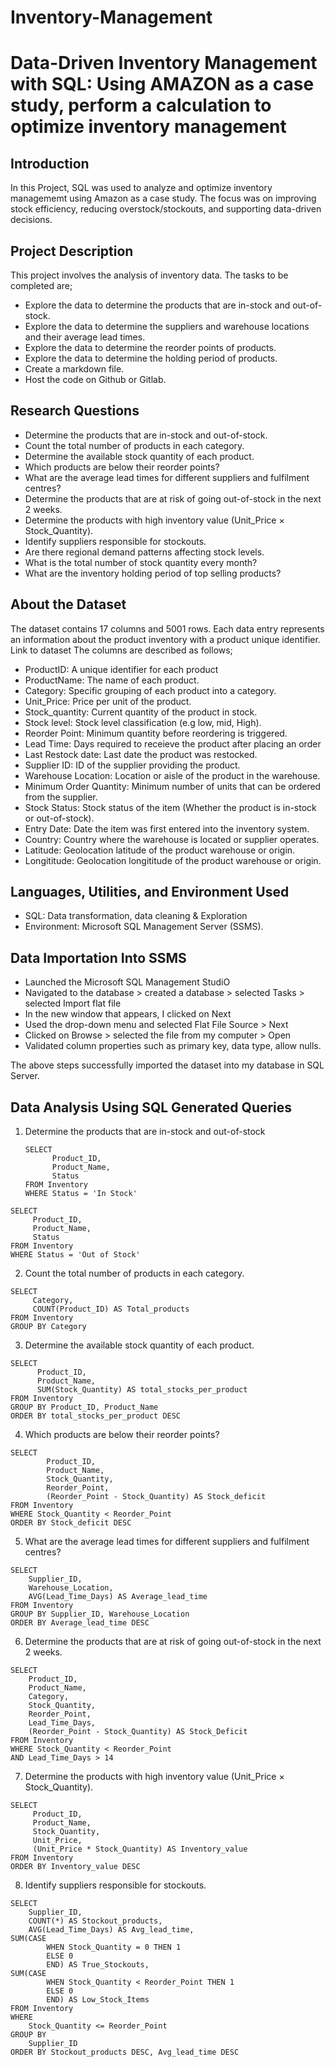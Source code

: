 # Inventory-Management
# Data-Driven Inventory Management with SQL: Using AMAZON as a case study, perform a calculation to optimize inventory management

## Introduction
In this Project, SQL was used to analyze and optimize inventory managememt using Amazon as a case study. The focus was on improving stock efficiency, reducing overstock/stockouts, and supporting data-driven decisions.

## Project Description
This project involves the analysis of inventory data. The tasks to be completed are;
- Explore the data to determine the products that are in-stock and out-of-stock.
- Explore the data to determine the suppliers and warehouse locations and their average lead times.
- Explore the data to determine the reorder points of products.
- Explore the data to determine the holding period of products.
- Create a markdown file.
- Host the code on Github or Gitlab.

## Research Questions
- Determine the products that are in-stock and out-of-stock.
- Count the total number of products in each category.
- Determine the available stock quantity of each product.
- Which products are below their reorder points?
- What are the average lead times for different suppliers and fulfilment centres?
- Determine the products that are at risk of going out-of-stock in the next 2 weeks.
- Determine the products with high inventory value (Unit_Price × Stock_Quantity). 
- Identify suppliers responsible for stockouts.
- Are there regional demand patterns affecting stock levels.
- What is the total number of stock quantity every month?
- What are the inventory holding period of top selling products?

## About the Dataset
The dataset contains 17 columns and 5001 rows. Each data entry represents an information about the product inventory with a product unique identifier. 
Link to dataset
The columns are described as follows;
- ProductID: A unique identifier for each product
- ProductName: The name of each product.
- Category: Specific grouping of each product into a category.
- Unit_Price: Price per unit of the product.
- Stock_quantity: Current quantity of the product in stock.
- Stock level: Stock level classification (e.g low, mid, High).
- Reorder Point: Minimum quantity before reordering is triggered.
- Lead Time: Days required to receieve the product after placing an order
- Last Restock date: Last date the product was restocked.
- Supplier ID: ID of the supplier providing the product.
- Warehouse Location: Location or aisle of the product in the warehouse.
- Minimum Order Quantity: Minimum number of units that can be ordered from the supplier.
- Stock Status: Stock status of the item (Whether the product is in-stock or out-of-stock).
- Entry Date: Date the item was first entered into the inventory system.
- Country: Country where the warehouse is located or supplier operates.
- Latitude: Geolocation latitude of the product warehouse or origin.
- Longititude: Geolocation longititude of the product warehouse or origin.

## Languages, Utilities, and Environment Used
- SQL: Data transformation, data cleaning & Exploration
- Environment: Microsoft SQL Management Server (SSMS).

## Data Importation Into SSMS
- Launched the Microsoft SQL Management StudiO
- Navigated to the database > created a database > selected Tasks > selected Import flat file
- In the new window that appears, I clicked on Next
- Used the drop-down menu and selected Flat File Source > Next
- Clicked on Browse > selected the file from my computer > Open
- Validated column properties such as primary key, data type, allow nulls.
  
The above steps successfully imported the dataset into my database in SQL Server.

## Data Analysis Using SQL Generated Queries
1. Determine the products that are in-stock and out-of-stock
   ```
   SELECT 
	     Product_ID,
	     Product_Name,
	     Status
   FROM Inventory
   WHERE Status = 'In Stock'
  ```
  SELECT 
	   Product_ID,
	   Product_Name,
	   Status
 FROM Inventory
 WHERE Status = 'Out of Stock'
```
2. Count the total number of products in each category.
```
SELECT 
	 Category,
	 COUNT(Product_ID) AS Total_products
FROM Inventory
GROUP BY Category
```
3. Determine the available stock quantity of each product.
```
SELECT 
	  Product_ID,
	  Product_Name,
	  SUM(Stock_Quantity) AS total_stocks_per_product
FROM Inventory
GROUP BY Product_ID, Product_Name
ORDER BY total_stocks_per_product DESC
```
4. Which products are below their reorder points?
```
SELECT 
	    Product_ID,
	    Product_Name,
	    Stock_Quantity,
	    Reorder_Point,
	    (Reorder_Point - Stock_Quantity) AS Stock_deficit
FROM Inventory
WHERE Stock_Quantity < Reorder_Point
ORDER BY Stock_deficit DESC
```
5. What are the average lead times for different suppliers and fulfilment centres?
```
SELECT 
	Supplier_ID,
	Warehouse_Location,
	AVG(Lead_Time_Days) AS Average_lead_time
FROM Inventory
GROUP BY Supplier_ID, Warehouse_Location
ORDER BY Average_lead_time DESC
```
6. Determine the products that are at risk of going out-of-stock in the next 2 weeks.
```
SELECT 
	Product_ID,
	Product_Name,
	Category,
	Stock_Quantity,
	Reorder_Point,
	Lead_Time_Days,
    (Reorder_Point - Stock_Quantity) AS Stock_Deficit
FROM Inventory
WHERE Stock_Quantity < Reorder_Point
AND Lead_Time_Days > 14
```
7. Determine the products with high inventory value (Unit_Price × Stock_Quantity). 
```
SELECT 
	 Product_ID,
	 Product_Name,
	 Stock_Quantity,
	 Unit_Price,
	 (Unit_Price * Stock_Quantity) AS Inventory_value
FROM Inventory
ORDER BY Inventory_value DESC
```
8. Identify suppliers responsible for stockouts.
```
SELECT 
	Supplier_ID,
	COUNT(*) AS Stockout_products,
	AVG(Lead_Time_Days) AS Avg_lead_time,
SUM(CASE 
        WHEN Stock_Quantity = 0 THEN 1 
        ELSE 0 
        END) AS True_Stockouts,
SUM(CASE 
        WHEN Stock_Quantity < Reorder_Point THEN 1 
        ELSE 0 
        END) AS Low_Stock_Items
FROM Inventory
WHERE 
    Stock_Quantity <= Reorder_Point
GROUP BY 
    Supplier_ID
ORDER BY Stockout_products DESC, Avg_lead_time DESC
```
